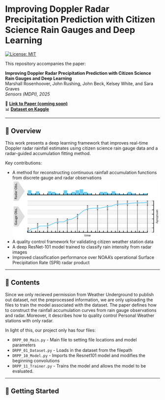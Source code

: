 # Improving Doppler Radar Precipitation Prediction with Citizen Science Rain Gauges and Deep Learning

[![License: MIT](https://img.shields.io/badge/License-MIT-yellow.svg)](LICENSE)

This repository accompanies the paper:

**Improving Doppler Radar Precipitation Prediction with Citizen Science Rain Gauges and Deep Learning**  
Marshall Rosenhoover, John Rushing, John Beck, Kelsey White, and Sara Graves  
*Sensors (MDPI), 2025*

📄 **[Link to Paper (coming soon)]()**  
📊 **[Dataset on Kaggle](https://www.kaggle.com/datasets/rosenhoover/hawaii-radar-to-rain-gauge-rain-rate-prediction)**  

---

## 📘 Overview

This work presents a deep learning framework that improves real-time Doppler radar rainfall estimates using citizen science rain gauge data and a radar-guided accumulation fitting method.

Key contributions:
- A method for reconstructing continuous rainfall accumulation functions from discrete gauge and radar observations
  ![Accumulation ](Images/Accumulation_Reconstruction.png)
- A quality control framework for validating citizen weather station data
- A deep ResNet-101 model trained to classify rain intensity from radar images
- Improved classification performance over NOAA’s operational Surface Precipitation Rate (SPR) radar product

---

## 📂 Contents
Since we only recieved permission from Weather Underground to publish out dataset, not the preprocessed information, we are only uploading the files to train the model associated with the dataset. The paper defines how to construct the rainfall accumulation curves from rain gauge observations and radar. Moreover, it describes how to quality control Personal Weather stations with only radar. 

In light of this, our project only has four files:
- `DRPP_00_Main.py`    - Main file to setting file locations and model parameters
- `DRPP_01_Dataset.py` - Loads in the dataset from the filepath
- `DRPP_10_Model.py`   - Imports the Resnet101 model and modifies the beginning convolutions
- `DRPP_11_Trainer.py` - Trains the model and allows the model to be evaluated.

---

## 🚀 Getting Started


